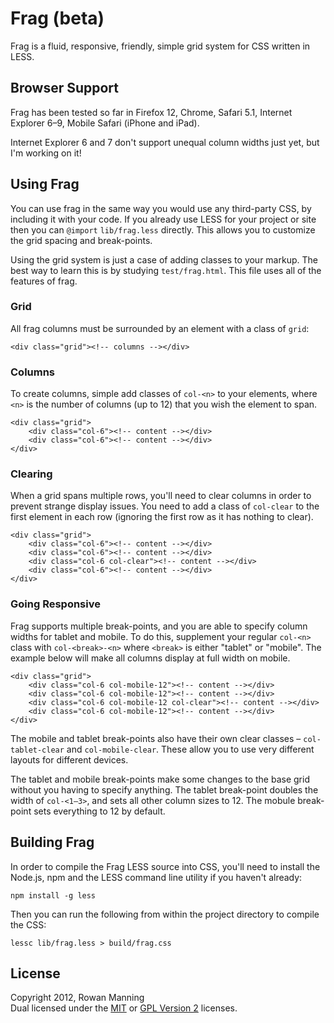 
Frag (beta)
===========

Frag is a fluid, responsive, friendly, simple grid system for
CSS written in LESS.


Browser Support
---------------

Frag has been tested so far in Firefox 12, Chrome, Safari 5.1,
Internet Explorer 6–9, Mobile Safari (iPhone and iPad).

Internet Explorer 6 and 7 don't support unequal column widths
just yet, but I'm working on it!


Using Frag
----------

You can use frag in the same way you would use any third-party
CSS, by including it with your code. If you already use LESS for
your project or site then you can `@import` `lib/frag.less`
directly. This allows you to customize the grid spacing and
break-points.

Using the grid system is just a case of adding classes to your
markup. The best way to learn this is by studying
`test/frag.html`. This file uses all of the features of frag.

### Grid ###

All frag columns must be surrounded by an element with a class of
`grid`:

    <div class="grid"><!-- columns --></div>

### Columns ###

To create columns, simple add classes of `col-<n>` to your
elements, where `<n>` is the number of columns (up to 12) that
you wish the element to span.

    <div class="grid">
        <div class="col-6"><!-- content --></div>
        <div class="col-6"><!-- content --></div>
    </div>

### Clearing ###

When a grid spans multiple rows, you'll need to clear columns in
order to prevent strange display issues. You need to add a class
of `col-clear` to the first element in each row (ignoring the
first row as it has nothing to clear).

    <div class="grid">
        <div class="col-6"><!-- content --></div>
        <div class="col-6"><!-- content --></div>
        <div class="col-6 col-clear"><!-- content --></div>
        <div class="col-6"><!-- content --></div>
    </div>

### Going Responsive ###

Frag supports multiple break-points, and you are able to specify
column widths for tablet and mobile. To do this, supplement your
regular `col-<n>` class with `col-<break>-<n>` where `<break>` is
either "tablet" or "mobile". The example below will make all
columns display at full width on mobile.

    <div class="grid">
        <div class="col-6 col-mobile-12"><!-- content --></div>
        <div class="col-6 col-mobile-12"><!-- content --></div>
        <div class="col-6 col-mobile-12 col-clear"><!-- content --></div>
        <div class="col-6 col-mobile-12"><!-- content --></div>
    </div>

The mobile and tablet break-points also have their own clear
classes – `col-tablet-clear` and `col-mobile-clear`. These allow
you to use very different layouts for different devices.

The tablet and mobile break-points make some changes to the base
grid without you having to specify anything. The tablet
break-point doubles the width of `col-<1–3>`, and sets all other
column sizes to 12. The mobule break-point sets everything to 12
by default.


Building Frag
-------------

In order to compile the Frag LESS source into CSS, you'll need to
install the Node.js, npm and the LESS command line utility if you
haven't already:

    npm install -g less

Then you can run the following from within the project directory
to compile the CSS:

    lessc lib/frag.less > build/frag.css


License
-------

Copyright 2012, Rowan Manning  
Dual licensed under the [MIT][mit] or [GPL Version 2][gpl2]
licenses.


[gpl2]: http://opensource.org/licenses/gpl-2.0.php
[less-install]: http://ererer/
[mit]: http://opensource.org/licenses/mit-license.php
